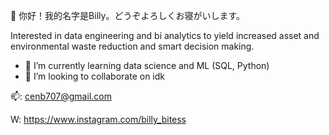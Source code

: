 👋 你好！我的名字是Billy。どうぞよろしくお寝がいします。

Interested in data engineering and bi analytics to yield increased asset and environmental waste reduction
and smart decision making.
- 🌱 I’m currently learning data science and ML (SQL, Python)
- 💞️ I’m looking to collaborate on idk





📫: cenb707@gmail.com

W: https://www.instagram.com/billy_bitess

<!---
bcen707/bcen707 is a ✨ special ✨ repository because its `README.md` (this file) appears on your GitHub profile.
You can click the Preview link to take a look at your changes.
--->
